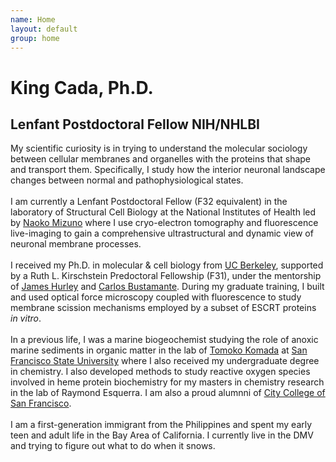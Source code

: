```yaml
---
name: Home
layout: default
group: home
---
```


<h1 class="text-center">King Cada, Ph.D.</h1>
<h2 class="text-center">Lenfant Postdoctoral Fellow NIH/NHLBI</h2>

<p class="lead text-justify">

My scientific curiosity is in trying to understand the molecular sociology between cellular membranes and organelles with the proteins that shape and transport them. Specifically, I study how the interior neuronal landscape changes between normal and pathophysiological states. <br>
<br>
I am currently a Lenfant Postdoctoral Fellow (F32 equivalent) in the laboratory of Structural Cell Biology at the National Institutes of Health led by [Naoko Mizuno](https://www.nhlbi.nih.gov/science/laboratory-structural-cell-biology) where I use cryo-electron tomography and fluorescence live-imaging to gain a comprehensive ultrastructural and dynamic view of neuronal membrane processes.  
<br>
I received my Ph.D. in molecular & cell biology from [UC Berkeley](https://www.berkeley.edu/), supported by a Ruth L. Kirschstein Predoctoral Fellowship (F31), under the mentorship of [James Hurley](https://membrane.berkeley.edu/) and [Carlos Bustamante](https://bustamante.berkeley.edu/). During my graduate training, I built and used optical force microscopy coupled with fluorescence to study membrane scission mechanisms employed by a subset of ESCRT proteins <i>in vitro</i>.
<br>
<br>
In a previous life, I was a marine biogeochemist studying the role of anoxic marine sediments in organic matter in the lab of [Tomoko Komada](https://komadatmk.wixsite.com/komadalab) at [San Francisco State University](https://www.sfsu.edu/) where I also received my undergraduate degree in chemistry. I also developed methods to study reactive oxygen species involved in heme protein biochemistry for my masters in chemistry research in the lab of Raymond Esquerra. I am also a proud alumnni of [City College of San Francisco](https://www.ccsf.edu/). 
<br>
<br>
I am a first-generation immigrant from the Philippines and spent my early teen and adult life in the Bay Area of California. I currently live in the DMV and trying to figure out what to do when it snows.   
</p>
